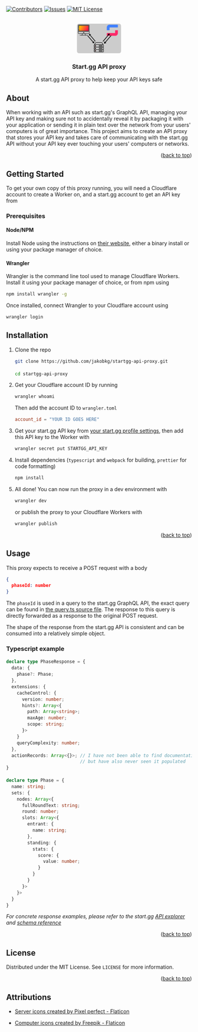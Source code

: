 <div id="top"></div>

<!-- PROJECT SHIELDS -->
[![Contributors][contributors-shield]][contributors-url]
[![Issues][issues-shield]][issues-url]
[![MIT License][license-shield]][license-url]

<!-- PROJECT LOGO -->
<br />
<div align="center">
    <img src="assets/logo.png" alt="Logo" width="120" height="80">
  </a>

<h3 align="center">Start.gg API proxy</h3>

  <p align="center">
    A start.gg API proxy to help keep your API keys safe
  </p>
</div>



## About

When working with an API such as start.gg's GraphQL API, managing your API key and making sure not to accidentally reveal it by packaging it with your application or sending it in plain text over the network from your users' computers is of great importance. This project aims to create an API proxy that stores your API key and takes care of communicating with the start.gg API without your API key ever touching your users' computers or networks.

<p align="right">(<a href="#top">back to top</a>)</p>



<!-- GETTING STARTED -->
## Getting Started

To get your own copy of this proxy running, you will need a Cloudflare account to create a Worker on, and a start.gg account to get an API key from

### Prerequisites

#### Node/NPM

Install Node using the instructions on [their website](https://nodejs.org/en/), either a binary install or using your package manager of choice.

#### Wrangler

Wrangler is the command line tool used to manage Cloudflare Workers. Install it using your package manager of choice, or from npm using

```sh
npm install wrangler -g
```

Once installed, connect Wrangler to your Cloudflare account using

```sh
wrangler login
```
## Installation

1. Clone the repo
   ```sh
   git clone https://github.com/jakobkg/startgg-api-proxy.git
   
   cd startgg-api-proxy
   ```
2. Get your Cloudflare account ID by running
   ```sh
   wrangler whoami
   ```
   Then add the account ID to `wrangler.toml`
   ```toml
   account_id = "YOUR ID GOES HERE"
   ```
3. Get your start.gg API key from [your start.gg profile settings](https://www.start.gg/admin/profile/developer), then add this API key to the Worker with 
   ```sh
   wrangler secret put STARTGG_API_KEY
   ```
4. Install dependencies (`typescript` and `webpack` for building, `prettier` for code formatting)
   ```sh
   npm install
   ```
5. All done! You can now run the proxy in a dev environment with
   ```sh
   wrangler dev
   ```
   or publish the proxy to your Cloudflare Workers with
   ```sh
   wrangler publish
   ```
   
<p align="right">(<a href="#top">back to top</a>)</p>



<!-- USAGE EXAMPLES -->
## Usage

This proxy expects to receive a POST request with a body
```json
{
  phaseId: number
}
```
The `phaseId` is used in a query to the start.gg GraphQL API, the exact query can be found in [the query.ts source file](src/query.ts). The response to this query is directly forwarded as a response to the original POST request.

The shape of the response from the start.gg API is consistent and can be consumed into a relatively simple object.

### Typescript example
```ts
declare type PhaseResponse = {
  data: {
    phase?: Phase;
  },
  extensions: {
    cacheControl: {
      version: number;
      hints?: Array<{
        path: Array<string>;
        maxAge: number;
        scope: string;
      }>
    }
    queryComplexity: number;
  },
  actionRecords: Array<{}>; // I have not been able to find documentation on this field,
                            // but have also never seen it populated
}

declare type Phase = {
  name: string;
  sets: {
    nodes: Array<{
      fullRoundText: string;
      round: number;
      slots: Array<{
        entrant: {
          name: string;
        },
        standing: {
          stats: {
            score: {
              value: number;
            }
          }
        }
      }>
    }>
  }
}
```

_For concrete response examples, please refer to the start.gg [API explorer](https://developer.start.gg/explorer) and [schema reference](https://developer.start.gg/reference/query.doc.html)_

<p align="right">(<a href="#top">back to top</a>)</p>



<!-- LICENSE -->
## License

Distributed under the MIT License. See `LICENSE` for more information.

<p align="right">(<a href="#top">back to top</a>)</p>


## Attributions
- <a href="https://www.flaticon.com/free-icons/server" title="server icons">Server icons created by Pixel perfect - Flaticon</a>

- <a href="https://www.flaticon.com/free-icons/computer" title="computer icons">Computer icons created by Freepik - Flaticon</a> 


<!-- MARKDOWN LINKS & IMAGES -->
<!-- https://www.markdownguide.org/basic-syntax/#reference-style-links -->
[contributors-shield]: https://img.shields.io/github/contributors/jakobkg/startgg-api-proxy.svg?style=flat-square
[contributors-url]: https://github.com/jakobkg/startgg-api-proxy/graphs/contributors
[issues-shield]: https://img.shields.io/github/issues/jakobkg/startgg-api-proxy.svg?style=flat-square
[issues-url]: https://github.com/jakobkg/startgg-api-proxy/issues
[license-shield]: https://img.shields.io/github/license/jakobkg/startgg-api-proxy.svg?style=flat-square
[license-url]: https://github.com/jakobkg/startgg-api-proxy/blob/main/LICENSE
[product-screenshot]: images/screenshot.png

